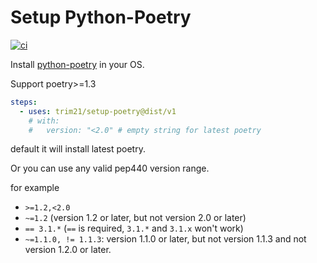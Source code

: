 # Setup Python-Poetry

[![ci](https://github.com/Trim21/setup-poetry/workflows/build-test/badge.svg)](https://github.com/Trim21/setup-poetry/actions)

Install [python-poetry](https://github.com/python-poetry/poetry) in your OS.

Support poetry>=1.3

```yaml
steps:
  - uses: trim21/setup-poetry@dist/v1
    # with:
    #   version: "<2.0" # empty string for latest poetry
```

default it will install latest poetry.

Or you can use any valid pep440 version range.

for example

- `>=1.2,<2.0`
- `~=1.2` (version 1.2 or later, but not version 2.0 or later)
- `== 3.1.*` (`==` is required, `3.1.*` and `3.1.x` won't work)
- `~=1.1.0, != 1.1.3`: version 1.1.0 or later, but not version 1.1.3 and not version 1.2.0 or later.

